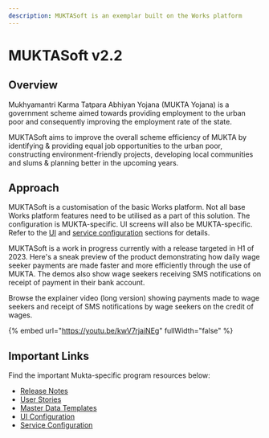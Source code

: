 ```yaml
---
description: MUKTASoft is an exemplar built on the Works platform
---
```


# MUKTASoft v2.2

## Overview

Mukhyamantri Karma Tatpara Abhiyan Yojana (MUKTA Yojana) is a government scheme aimed towards providing employment to the urban poor and consequently improving the employment rate of the state.

MUKTASoft aims to improve the overall scheme efficiency of MUKTA by identifying & providing equal job opportunities to the urban poor, constructing environment-friendly projects, developing local communities and slums & planning better in the upcoming years.

## Approach

MUKTASoft is a customisation of the basic Works platform. Not all base Works platform features need to be utilised as a part of this solution. The configuration is MUKTA-specific. UI screens will also be MUKTA-specific. Refer to the [UI](deployment/configuration/ui-configuration/) and [service configuration](../../setup/configure-works/service-configuration/) sections for details.

MUKTASoft is a work in progress currently with a release targeted in H1 of 2023. Here's a sneak preview of the product demonstrating how daily wage seeker payments are made faster and more efficiently through the use of MUKTA. The demos also show wage seekers receiving SMS notifications on receipt of payment in their bank account.&#x20;

Browse the explainer video (long version) showing payments made to wage seekers and receipt of SMS notifications by wage seekers on the credit of wages.

{% embed url="https://youtu.be/kwV7rjaiNEg" fullWidth="false" %}

## Important Links

Find the important Mukta-specific program resources below:

* [Release Notes](deployment/release-notes/)
* [User Stories](specifications/functional-requirements/user-stories/)
* [Master Data Templates](deployment/configuration/master-data-templates/)
* [UI Configuration](deployment/configuration/ui-configuration/)
* [Service Configuration](../../setup/configure-works/service-configuration/)
